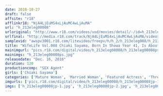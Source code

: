 ```yaml
---
date: 2018-10-27
draft: false
affsite: "r18"
afflinkr18: "NjA4LjEuMS4xLjAuMC4wLjAuMA"
url: "h_213eleg00008"
urloriginal: "http://www.r18.com/videos/vod/movies/detail/-/id=h_213eleg00008"
urlfinal: "http://media.r18.com/track/NjA4LjEuMS4xLjAuMC4wLjAuMA/videos/vod/movies/detail/-/id=h_213eleg00008"
samplevid: "awspv3001.r18.com/litevideo/freepv/h/h_2/h_213eleg008/h_213eleg008_dmb_s.mp4"
title: "WifeLife Vol.008 Chiaki Sayama, Born In Showa Year 41, Is About To Get Wild She Was 50 At The Time Of Filming Her Body Measurements From Her Tits To Her Ass Are 98/62/89 89"
mainimgurl: "pics.r18.com/digital/video/h_213eleg00008/h_213eleg00008ps.jpg"
mainimgs: "h_213eleg00008ps.jpg"
releasedate: "Dec. 16, 2016"
duration: 120
productioncomp: "SEX Agent"
girls: ['Chiaki Sayama']
categories: ['Mature Woman', 'Married Woman', 'Featured Actress', 'Threesome / Foursome', 'Hi-Def']
imgurls: ['pics.r18.com/digital/video/h_213eleg00008/h_213eleg00008jp-1.jpg', 'pics.r18.com/digital/video/h_213eleg00008/h_213eleg00008jp-2.jpg', 'pics.r18.com/digital/video/h_213eleg00008/h_213eleg00008jp-3.jpg', 'pics.r18.com/digital/video/h_213eleg00008/h_213eleg00008jp-4.jpg', 'pics.r18.com/digital/video/h_213eleg00008/h_213eleg00008jp-5.jpg', 'pics.r18.com/digital/video/h_213eleg00008/h_213eleg00008jp-6.jpg', 'pics.r18.com/digital/video/h_213eleg00008/h_213eleg00008jp-7.jpg', 'pics.r18.com/digital/video/h_213eleg00008/h_213eleg00008jp-8.jpg', 'pics.r18.com/digital/video/h_213eleg00008/h_213eleg00008jp-9.jpg', 'pics.r18.com/digital/video/h_213eleg00008/h_213eleg00008jp-10.jpg', 'pics.r18.com/digital/video/h_213eleg00008/h_213eleg00008jp-11.jpg', 'pics.r18.com/digital/video/h_213eleg00008/h_213eleg00008jp-12.jpg', 'pics.r18.com/digital/video/h_213eleg00008/h_213eleg00008jp-13.jpg', 'pics.r18.com/digital/video/h_213eleg00008/h_213eleg00008jp-14.jpg', 'pics.r18.com/digital/video/h_213eleg00008/h_213eleg00008jp-15.jpg', 'pics.r18.com/digital/video/h_213eleg00008/h_213eleg00008jp-16.jpg', 'pics.r18.com/digital/video/h_213eleg00008/h_213eleg00008jp-17.jpg', 'pics.r18.com/digital/video/h_213eleg00008/h_213eleg00008jp-18.jpg', 'pics.r18.com/digital/video/h_213eleg00008/h_213eleg00008jp-19.jpg', 'pics.r18.com/digital/video/h_213eleg00008/h_213eleg00008jp-20.jpg']
imgs: ['h_213eleg00008jp-1.jpg', 'h_213eleg00008jp-2.jpg', 'h_213eleg00008jp-3.jpg', 'h_213eleg00008jp-4.jpg', 'h_213eleg00008jp-5.jpg', 'h_213eleg00008jp-6.jpg', 'h_213eleg00008jp-7.jpg', 'h_213eleg00008jp-8.jpg', 'h_213eleg00008jp-9.jpg', 'h_213eleg00008jp-10.jpg', 'h_213eleg00008jp-11.jpg', 'h_213eleg00008jp-12.jpg', 'h_213eleg00008jp-13.jpg', 'h_213eleg00008jp-14.jpg', 'h_213eleg00008jp-15.jpg', 'h_213eleg00008jp-16.jpg', 'h_213eleg00008jp-17.jpg', 'h_213eleg00008jp-18.jpg', 'h_213eleg00008jp-19.jpg', 'h_213eleg00008jp-20.jpg']
---
```

